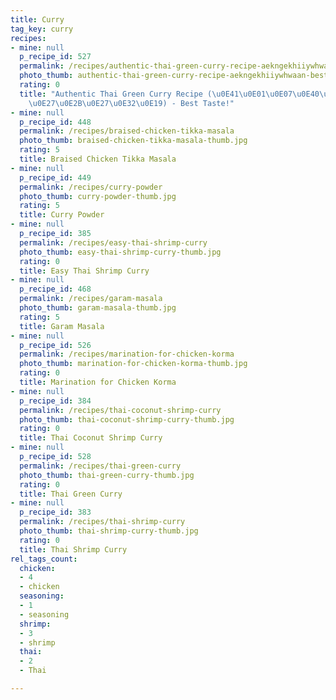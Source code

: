 ```yaml
---
title: Curry
tag_key: curry
recipes:
- mine: null
  p_recipe_id: 527
  permalink: /recipes/authentic-thai-green-curry-recipe-aekngekhiiywhwaan-best-taste!
  photo_thumb: authentic-thai-green-curry-recipe-aekngekhiiywhwaan-best-taste!-thumb.jpg
  rating: 0
  title: "Authentic Thai Green Curry Recipe (\u0E41\u0E01\u0E07\u0E40\u0E02\u0E35\u0E22\
    \u0E27\u0E2B\u0E27\u0E32\u0E19) - Best Taste!"
- mine: null
  p_recipe_id: 448
  permalink: /recipes/braised-chicken-tikka-masala
  photo_thumb: braised-chicken-tikka-masala-thumb.jpg
  rating: 5
  title: Braised Chicken Tikka Masala
- mine: null
  p_recipe_id: 449
  permalink: /recipes/curry-powder
  photo_thumb: curry-powder-thumb.jpg
  rating: 5
  title: Curry Powder
- mine: null
  p_recipe_id: 385
  permalink: /recipes/easy-thai-shrimp-curry
  photo_thumb: easy-thai-shrimp-curry-thumb.jpg
  rating: 0
  title: Easy Thai Shrimp Curry
- mine: null
  p_recipe_id: 468
  permalink: /recipes/garam-masala
  photo_thumb: garam-masala-thumb.jpg
  rating: 5
  title: Garam Masala
- mine: null
  p_recipe_id: 526
  permalink: /recipes/marination-for-chicken-korma
  photo_thumb: marination-for-chicken-korma-thumb.jpg
  rating: 0
  title: Marination for Chicken Korma
- mine: null
  p_recipe_id: 384
  permalink: /recipes/thai-coconut-shrimp-curry
  photo_thumb: thai-coconut-shrimp-curry-thumb.jpg
  rating: 0
  title: Thai Coconut Shrimp Curry
- mine: null
  p_recipe_id: 528
  permalink: /recipes/thai-green-curry
  photo_thumb: thai-green-curry-thumb.jpg
  rating: 0
  title: Thai Green Curry
- mine: null
  p_recipe_id: 383
  permalink: /recipes/thai-shrimp-curry
  photo_thumb: thai-shrimp-curry-thumb.jpg
  rating: 0
  title: Thai Shrimp Curry
rel_tags_count:
  chicken:
  - 4
  - chicken
  seasoning:
  - 1
  - seasoning
  shrimp:
  - 3
  - shrimp
  thai:
  - 2
  - Thai

---
```

